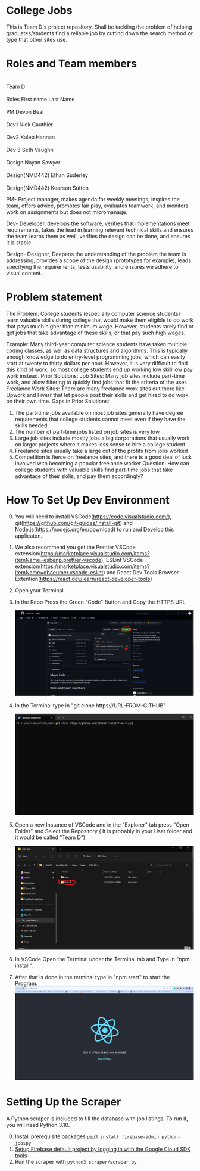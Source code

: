 # College Jobs

This is Team D's project repository. Shall be tackling the problem of helping graduates/students find a reliable job by cutting down the search method or type that other sites use.

# Roles and Team members

<br> Team D </br>
<br> Roles First name Last Name </br>
<br> PM Devon Beal </br>
<br> Dev1 Nick Gauthier </br>
<br> Dev2 Kaleb Hannan </br>
<br> Dev 3 Seth Vaughn </br>
<br> Design Nayan Sawyer </br>
<br> Design(NMD442) Ethan Suderley </br>
<br> Design(NMD442) Kearson Sutton </br>

PM- Project manager, makes agenda for weekly meetings, inspires the team, offers advice, promotes fair play, evaluates teamwork, and monitors work on assignments but does not micromanage.

Dev- Developer, develops the software, verifies that implementations meet requirements, takes the lead in learning relevant technical skills and ensures the team learns them as well, verifies the design can be done, and ensures it is stable.

Design- Designer, Deepens the understanding of the problem the team is addressing, provides a scope of the design (prototypes for example), leads specifying the requirements, tests usability, and ensures we adhere to visual content.

# Problem statement

The Problem: College students (especially computer science students) learn valuable skills during college that would make them eligible to do work that pays much higher than minimum wage. However, students rarely find or get jobs that take advantage of these skills, or that pay such high wages.

Example: Many third-year computer science students have taken multiple coding classes, as well as data structures and algorithms. This is typically enough knowledge to do entry-level programming jobs, which can easily start at twenty to thirty dollars per hour. However, it is very difficult to find this kind of work, so most college students end up working low skill low pay work instead.
Prior Solutions:
Job Sites: Many job sites include part-time work, and allow filtering to quickly find jobs that fit the criteria of the user. Freelance Work Sites: There are many freelance work sites out there like Upwork and Fiverr that let people post their skills and get hired to do work on their own time.
Gaps in Prior Solutions:

1. The part-time jobs available on most job sites generally have degree requirements that college students cannot meet even if they have the skills needed
2. The number of part-time jobs listed on job sites is very low
3. Large job sites include mostly jobs a big corporations that usually work on larger projects where it makes less sense to hire a college student
4. Freelance sites usually take a large cut of the profits from jobs worked
5. Competition is fierce on freelance sites, and there is a good deal of luck involved with becoming a popular freelance worker
   Question: How can college students with valuable skills find part-time jobs that take advantage of their skills, and pay them accordingly?

# How To Set Up Dev Environment

0. You will need to install VSCode(https://code.visualstudio.com/), git(https://github.com/git-guides/install-git) and Node.js(https://nodejs.org/en/download) to run and Develop this applicaton.
1. We also recommend you get the Prettier VSCode extension(https://marketplace.visualstudio.com/items?itemName=esbenp.prettier-vscode), ESLint VSCode extension(https://marketplace.visualstudio.com/items?itemName=dbaeumer.vscode-eslint) and React Dev Tools Browser Extention(https://react.dev/learn/react-developer-tools)
2. Open your Terminal
3. In the Repo Press the Green "Code" Button and Copy the HTTPS URL

    ![](Images/README_Images/Screenshot%202023-10-10%20164522.png)

4. In the Terminal type in "git clone https://URL-FROM-GITHUB"

    ![](Images/README_Images/Screenshot%202023-10-10%20171716.png)

5. Open a new Instance of VSCode and in the "Explorer" tab press "Open Folder" and Select the Repository ( It is probably in your User folder and it would be called "Team D")

    ![](Images/README_Images/Screenshot%202023-10-10%20170302.png)

6. In VSCode Open the Terminal under the Terminal tab and Type in "npm install".
7. After that is done in the terminal type in "npm start" to start the Program.
    ![](Images/README_Images/Screenshot%202023-10-10%20171136.png)

# Setting Up the Scraper

A Python scraper is included to fill the database with job listings. To run it, you will need Python 3.10.

0. Install prerequisite packages
   `pip3 install firebase-admin python-jobspy`
1. [Setup Firebase default project by logging in with the Google Cloud SDK tools](https://cloud.google.com/sdk/docs/install)
2. Run the scraper with `python3 scraper/scraper.py`
